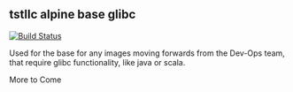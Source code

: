 ## tstllc alpine base glibc

[![Build Status](http://drone.liskl.com/api/badges/liskl/tstllc-alpine-base-glibc/status.svg)](http://drone.liskl.com/liskl/tstllc-alpine-base-glibc)

Used for the base for any images moving forwards from the Dev-Ops team, that require glibc functionality, like java or scala.

More to Come
